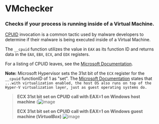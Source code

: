 # VMchecker

### Checks if your process is running inside of a Virtual Machine.



[CPUID](https://learn.microsoft.com/en-us/cpp/intrinsics/cpuid-cpuidex?view=msvc-170) invocation is a common tactic used by malware developers to determine if their malware is being executed inside of a Virtual Machine.



The `__cpuid` function utilizes the value in `EAX` as its function ID and returns data in the `EAX`, `EBX`, `ECX`, and `EDX` registers.



For a listing of CPUID leaves, see the [Microsoft Documentation](https://learn.microsoft.com/en-us/virtualization/hyper-v-on-windows/tlfs/feature-discovery).



**Note:** Microsoft Hypervisor sets the 31st bit of the `ECX` register for the `__cpuid` functionID of 1 as "set". The [Microsoft Documentation](https://learn.microsoft.com/en-us/virtualization/hyper-v-on-windows/about/) states that `...with virtualization enabled, the host OS also runs on top of the Hyper-V virtualization layer, just as guest operating systems do.`

>**ECX 31st bit set on CPUID call with EAX=1 on Windows host machine**
(![image](https://github.com/ChrisMartin-CyberSec/VMchecker/assets/111389653/64514bc9-f87a-405b-8acd-c8788a838dc3)
>
>
>**ECX 31st bit set on CPUID call with EAX=1 on Windows guest machine (*VirtualBox*)**
![image](https://github.com/ChrisMartin-CyberSec/VMchecker/assets/111389653/c11ebffe-eba3-4cdd-8662-ee5bb5bd4295)
